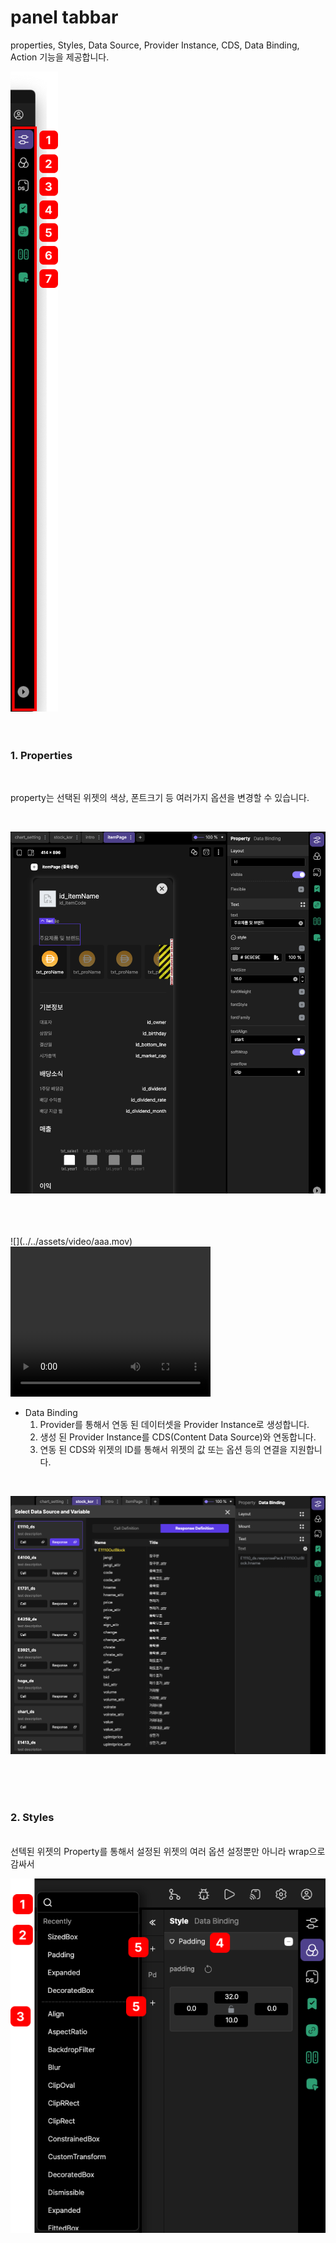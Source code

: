 # panel tabbar

properties, Styles, Data Source, Provider Instance, CDS, Data Binding, Action 기능을 제공합니다.


![](../../assets/panel_tabbar/panel_tabbar.png)
<br />
<br />
<br />

### 1. Properties
<br />
   
   property는 선택된 위젯의 색상, 폰트크기 등 여러가지 옵션을 변경할 수 있습니다.

<br />

![](../../assets/panel_tabbar/property.png)

<br />
<br />
<br />
![](../../assets/video/aaa.mov)



<video width="320" height="240" controls>
  <source src="../../assets/video/aaa.mov" type="video/mp4">
</video>


* Data Binding
    1. Provider를 통해서 연동 된 데이터셋을 Provider Instance로 생성합니다.
    2. 생성 된 Provider Instance를 CDS(Content Data Source)와 연동합니다.
    3. 연동 된 CDS와 위젯의 ID를 통해서 위젯의 값 또는 옵션 등의 연결을 지원합니다.  

<br />

![](../../assets/panel_tabbar/databinding.png)

<br />
<br />
<br />



### 2. Styles
<br />
 선텍된 위젯의 Property를 통해서 설정된 위젯의 여러 옵션 설정뿐만 아니라 wrap으로 감싸서    

<br />

![](../../assets/panel_tabbar/styles.png)
